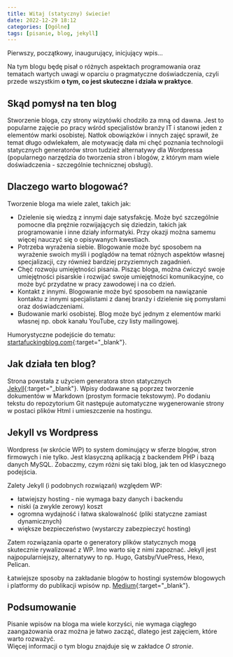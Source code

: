 ```yaml
---
title: Witaj (statyczny) świecie!
date: 2022-12-29 18:12
categories: [Ogólne]
tags: [pisanie, blog, jekyll]
---
```


Pierwszy, początkowy, inaugurujący, inicjujący wpis...

Na tym blogu będę pisał o różnych aspektach programowania oraz tematach wartych uwagi w oparciu o pragmatyczne doświadczenia, czyli przede wszystkim **o tym, co jest skuteczne i działa w praktyce**.

## Skąd pomysł na ten blog

Stworzenie bloga, czy strony wizytówki chodziło za mną od dawna. Jest to popularne zajęcie po pracy wśród specjalistów branży IT i stanowi jeden z elementów marki osobistej. 
Natłok obowiązków i innych zajęć sprawił, że temat długo odwlekałem, ale motywację dała mi chęć poznania technologii statycznych generatorów stron tudzież alternatywy dla Wordpressa (popularnego narzędzia do tworzenia stron i blogów, z którym mam wiele doświadczenia - szczególnie technicznej obsługi).

## Dlaczego warto blogować?

Tworzenie bloga ma wiele zalet, takich jak:

* Dzielenie się wiedzą z innymi daje satysfakcję. Może być szczególnie pomocne dla prężnie rozwijających się dziedzin, takich jak programowanie i inne działy informatyki. Przy okazji można samemu więcej nauczyć się o opisywanych kwestiach.
* Potrzeba wyrażenia siebie. Blogowanie może być sposobem na wyrażenie swoich myśli i poglądów na temat różnych aspektów własnej specjalizacji, czy również bardziej przyziemnych zagadnień.
* Chęć rozwoju umiejętności pisania. Pisząc bloga, można ćwiczyć swoje umiejętności pisarskie i rozwijać swoje umiejętności komunikacyjne, co może być przydatne w pracy zawodowej i na co dzień.
* Kontakt z innymi. Blogowanie może być sposobem na nawiązanie kontaktu z innymi specjalistami z danej branży i dzielenie się pomysłami oraz doświadczeniami.
* Budowanie marki osobistej. Blog może być jednym z elementów marki własnej np. obok kanału YouTube, czy listy mailingowej.

Humorystyczne podejście do tematu: [startafuckingblog.com](https://startafuckingblog.com/){:target="_blank"}.

## Jak działa ten blog?

Strona powstała z użyciem generatora stron statycznych [Jekyll](https://jekyllrb.com/){:target="_blank"}. 
Wpisy dodawane są poprzez tworzenie dokumentów w Markdown (prostym formacie tekstowym).
Po dodaniu tekstu do repozytorium Git następuje automatyczne wygenerowanie strony w postaci plików Html i umieszczenie na hostingu.

## Jekyll vs Wordpress

Wordpress (w skrócie WP) to system dominujący w sferze blogów, stron firmowych i nie tylko. Jest klasyczną aplikacją z backendem PHP i bazą danych MySQL.
Zobaczmy, czym różni się taki blog, jak ten od klasycznego podejścia.

Zalety Jekyll (i podobnych rozwiązań) względem WP:

* łatwiejszy hosting - nie wymaga bazy danych i backendu
* niski (a zwykle zerowy) koszt
* ogromna wydajność i łatwa skalowalność (pliki statyczne zamiast dynamicznych)
* większe bezpieczeństwo (wystarczy zabezpieczyć hosting)

Zatem rozwiązania oparte o generatory plików statycznych mogą skutecznie rywalizować z WP.
Imo warto się z nimi zapoznać. Jekyll jest najpopularniejszy, alternatywy to np. Hugo, Gatsby/VuePress, Hexo, Pelican.

Łatwiejsze sposoby na zakładanie blogów to hostingi systemów blogowych i platformy do publikacji wpisów np. [Medium](https://medium.com/){:target="_blank"}.

## Podsumowanie

Pisanie wpisów na bloga ma wiele korzyści, nie wymaga ciągłego zaangażowania oraz można je łatwo zacząć, dlatego jest zajęciem, które warto rozważyć.\
Więcej informacji o tym blogu znajduje się w zakładce _O stronie_.
